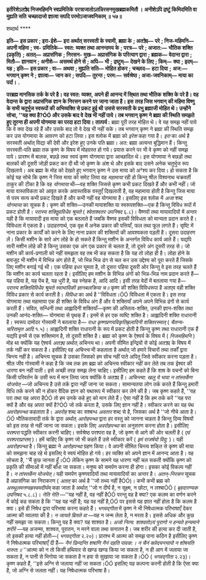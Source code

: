 **इतीरेशेऽतक्र्ये निजमहिमनि स्वप्रमितिके** **परत्राजातोऽतन्निरसनमुखब्रह्मकमितौ ।** **अनीशेऽपि द्रष्टुं किमिदमिति वा मुह्यति सति** **चच्छादाजो ज्ञात्वा सपदि परमोऽजाजवनिकाम् ॥ ५७॥** 

शब्दार्थ **** 

**इति—** **इस प्रकार** **; इरा-ईशे—** **इरा अर्थात् सरस्वती के स्वामी, ब्रह्मा के** **; अतक्र्ये—** **परे** **; निज-महिमनि—** **अपनी महिमा** **; स्व-** **प्रमितिके—** **स्वत: व्यक्त तथा आनन्दमय के** **; परत्र—** **परे** **; अजात:—** **भौतिक शक्ति (प्रकृति)** **; अतत्—** **अप्रासंगिक** **; निरसन-** **मुख—** **अप्रासंगिक के परित्याग द्वारा** **; ब्रह्मक—** **वेदान्त द्वारा** **; मितौ—** **ज्ञानवान** **; अनीशे—** **असमर्थ होने से** **; अपि—** **भी** **; द्रष्टुम्—** **देखने के लिए** **; किम्—** **क्या** **; इदम्—** **यह** **; इति—** **इस प्रकार** **; वा—** **अथवा** **; मुह्यति सति—** **मोहित होकर** **; चच्छाद—** **हटा दिया** **;** **अज:—** **भगवान् कृष्ण ने** **; ज्ञात्वा—** **जान कर** **; सपदि—** **तुरन्त** **; परम:—** **सर्वश्रेष्ठ** **; अजा-जवनिकाम्—** **माया का पर्दा।** **.** 

**परब्रह्म मानसिक तर्क के परे है। वह स्वत: व्यक्त, अपने ही आनन्द में सि्थत तथा भौतिक** **शक्ति के परे है। वह वेदान्त के द्वारा अप्रासंगिक ज्ञान के निरसन करने पर जाना जाता है। इस** **तरह जिस भगवान् की महिमा विष्णु के सभी चतुर्भुज स्वरूपों की अभिव्यक्ति से प्रकट हुई थी** **उससे सरस्वती के प्रभु ब्रह्माजी मोहित थे। उन्होंने सोचा, ''यह क्या है?ÓÓ और उसके बाद वे** **देख भी नहीं पाये। तब भगवान् कृष्ण ने ब्रह्मा की स्थिति समझते हुए तुरन्त ही अपनी योगमाया** **का परदा हटा दिया।** **तात्पर्य :** ब्रह्मा पूरी तरह मोहित थे। वे यह समझ नहीं पाये कि वे क्या देख रहे हैं और उसके बाद तो वे देख भी नहीं सके। तब भगवान् कृष्ण ने ब्रह्मा की स्थिति समझ कर उस योगमाया के आवरण को हटा लिया। इस श्लोक में ब्रह्मा को *इरेश* कहा गया है। *इरा* का अर्थ है सरस्वती अर्थात् विद्या की देवी और इरेश हुए उनके पति ब्रह्मा। अत: ब्रह्मा अत्यन्त बुद्धिमान हैं। किन्तु सरस्वती-पति ब्रह्मा तक कृष्ण के विषय में मोहग्रस्त हो गये। प्रयास करने पर भी वे कृष्ण को नहीं समझ पाये। प्रारश्भ में बालक, बछड़े तथा स्वयं कृष्ण योगमाया द्वारा आच्छादित थे। इस योगमाया ने बछड़ों तथा बालकों की दूसरी जोड़ी प्रकट कर दी थी जो कृष्ण के अंश थे और इसके बाद उसने अनेक चतुर्भुज रूप दिखलाये। अब ब्रह्मा के मोह को देखते हुए भगवान् कृष्ण ने उस माया को अ²श्य कर दिया। हो सकता है कि कोई यह सोचे कि कृष्ण ने जिस माया को समेट लिया वह *महामाया* रही हो किन्तु श्रील विश्वनाथ चक्रवर्ती ठाकुर की टीका है कि वह *योगमाया* थी—वह शक्ति जिससे कृष्ण कभी प्रकट दिखते हैं और कभी नहीं। जो माया वास्तविकता को आवृत करके अवास्तविक वस्तुएँ दिखलाती है, वह महामाया होती है किन्तु जिस माया से परम सत्य कभी प्रकट दिखते हैं और कभी नहीं वह योगमाया है। इसलिए इस श्लोक में *अजा* शब्द *योगमाया* का सूचक है। कृष्ण की शक्ति—उनकी मायाशक्ति या स्वरूपशक्ति—एक है किन्तु विविध रूपों में प्रकट होती है। *परास्य शक्तिॢवविधैव श्रूयते* ( *श्वेताश्वतर उपनिषद* ६.८)। वैष्णवों तथा मायावादियों में अन्तर यही है कि मायावादी इस माया को एक बतलाते हैं जबकि वैष्णव इसकी विविधता को मान्यता प्रदान करते हैं। विविधता में एकता है। उदाहरणार्थ, एक वृक्ष में अनेक प्रकार की पत्तियाँ, फल तथा फूल लगते हैं। सृष्टि में नाना प्रकार के कार्यों को करने के लिए नाना प्रकार की शक्तियों की आवश्यकता पड़ती है। दूसरा उदाहरण लें। किसी मशीन के सारे अंग लोहे के हो सकते हैं किन्तु मशीन के अन्तर्गत विविध कार्य आते हैं। यद्यपि सारी मशीन लोहे की है किन्तु उसका एक अंग एक प्रकार से चलता है, तो दूसरे अंग दूसरी तरह से। जो मशीन की कार्य-प्रणाली को नहीं समझता वह तब भी कह सकता है कि यह तो लोहा ही है। लोहा होने के बावजूद भी मशीन में विभिन्न अंग होते हैं, जो भिन्न भिन्न ढंग से चल कर उस उद्देश्य को पूरा करते हैं जिसके लिए मशीन बनाई गई थी। एक पहिया इधर घूमता है, तो दूसरा पहिया दूसरी ओर किन्तु वे इस तरह चलते हैं कि मशीन का कार्य चलता रहता है। इसीलिए हम मशीन के विभिन्न अंगों को भिन्न-भिन्न नाम प्रदान करते हैं—यह पहिया है, यह पेंच है, यह धुरी है, यह स्नेहक है, आदि आदि। इसी तरह वेदों में बतलाया गया है— *परास्य शक्तिविविधैव श्रूयते* *स्वाभाविकी ज्ञानबलक्रिया च॥* कृष्ण की शक्ति विविधरूपा है अतएव वही शक्ति विविध प्रकार से कार्य करती है। *विविधा* का अर्थ है ''विविधता।ÓÓ विविधता में एकता है। इस तरह योगमाया तथा महामाया एक ही शक्ति के विविध अंग हैं और ये शक्तियाँ अपने अपने विभिन्न ढंगों से कार्य करती हैं। संवित, सन्धिनी तथा आह्लादिनी शक्तियाँ—कृष्ण की अस्तित्व-शक्ति, उनकी ज्ञान-शक्ति तथा उनकी आनंद-शक्ति— योगमाया से पृथक् हैं। इनमें से हर एक व्यष्टि शक्ति है। आह्लादिनी शक्ति राधारानी है। स्वरूप दामोदर गोस्वामी ने बतलाया है— *राधा कृष्णप्रणयविकृतिह्र्लादिनी शक्तिरस्मात्* ( *चैतन्य-चरितामृत आदि* १.५)। आह्लादिनी शक्ति राधारानी के रूप में प्रकट होती है किन्तु कृष्ण तथा राधारानी एक हैं यद्यपि इनमें से एक शक्तिमान है, तो दूसरी शक्ति है। ब्रह्मा को कृष्ण के ऐश्वर्य के विषय में ( *निजमहिमनि* ) मोह था क्योंकि यह ऐश्वर्य *अतक्र्य* अर्थात् अचिन्त्य था। अपनी सीमित इन्द्रियों से कोई अतक्र्य के विषय में तर्क नहीं कर सकता है। इसीलिए वह *अचिन्त्य* भी कहलाता है अर्थात् जो हमारे विचारों तथा तर्कों द्वारा चिन्त्य नहीं है। अचिन्त्य सूचक है उसका जिसको हम सोच नहीं पाते अपितु जिसे स्वीकार करना पड़ता है। श्रील जीव गोस्वामी ने कहा है कि जब तक हम ब्रह्म को अचिन्त्य स्वीकार नहीं कर लेते तब तक ईश्वर की धारणा बन नहीं पाती। इसे अच्छी तरह समझ लेना चाहिए। इसीलिए हम कहते हैं कि शाष के वचनों को बिना किसी परिवर्तन के उसी रूप में मान लिया जाय क्योंकि वे अतक्र्य हैं। *अचिन्त्या: खलु ये भावा न तांस्तर्केण* *योजयेत्* —जो अचिन्त्य है उसे तर्क द्वारा नहीं जाना जा सकता। सामान्यतया लोग तर्क करते हैं किन्तु हमारी विधि तर्क करने की न होकर वैदिक ज्ञान को यथारूप में स्वीकार कर लेने की है। जब कृष्ण कहते हैं, ''यह परा तथा यह अपरा हैÓÓ तो हम उनके कहे हुए को मान लेते हैं। ऐसा नहीं है कि हम तर्क करें ''यह परा क्यों है और वह अपरा क्यों है?ÓÓ जो तर्क करता है, उसके लिए ज्ञान नहीं है। स्वीकार करने का यह पंथ *अवरोहपन्था* कहलाता है। *अवरोह* शब्द का सश्बन्ध *अवतार* शब्द से है, जिसका अर्थ है ''जो नीचे आता है।ÓÓ भौतिकतावादी तर्क के द्वारा अर्थात् *आरोहपन्था* द्वारा हर वस्तु को जानना चाहता है किन्तु दिव्य विषयों को इस तरह से नहीं जाना जा सकता। इसके लिए *अवरोहपन्था* का अनुसरण करना होता है। इसीलिए *परश्परा* पद्धति स्वीकार करनी चाहिए। सर्वश्रेष्ठ परश्परा वह है, जो कृष्ण से आगे की ओर चलती है ( *एवं परश्पराप्राप्तम्* )। हमें चाहिए कि कृष्ण जो भी कहते हैं उसे स्वीकार करें ( *इमं राजर्षयो विदु:* )। यही *अवरोहपन्था* है। किन्तु ब्रह्मा ने *आरोहपन्था* ग्रहण किया। वे अपनी सीमित चिन्त्य शकि्त से कृष्ण की माया को समझना चाह रहे थे इसलिए वे स्वयं मोहित हो गये। हर व्यक्ति को अपने ज्ञान में आनन्द आता है। वह सोचता है, ''मैं कुछ जानता हूँ।ÓÓ लेकिन कृष्ण के सामने यह धारणा नहीं चल सकती क्योंकि कृष्ण को प्रकृति की सीमाओं में नहीं बाँधा जा सकता। मनुष्य को समर्पण करना ही होगा। इसका कोई विकल्प नहीं है। *न तांस्तर्केण योजयेत्।* यही समर्पण कृष्णवादियों तथा मायावादियों का अन्तर है। *अतन्-निरसन* सूचक है अप्रासंगिक का निराकरण ( *अतत्* का अर्थ है ''जो तथ्य नहीं हैÓÓ)। कभी कभी ब्रह्म को *अस्थूलमनण्वह्रस्वमदीर्घम्* कहा जाता है अर्थात् ''जो न दीर्घ है, न सूक्ष्म, न छोटा, न लश्बाÓÓ ( *बृहदारण्यक उपनिषद* ५.८.८)। *नेति नेति* —''यह नहीं है, वह नहीं हैÓÓ परन्तु वह है क्या? एक कलम का वर्णन करने में कोई कह सकता है कि ''यह यह नहीं है; यह वह नहीं है,ÓÓ पर इससे यह ज्ञात नहीं होता है कि कलम है क्या। इसे ही निषेध द्वारा परिभाषा करना कहते हैं। *भगवद्गीता* में कृष्ण ने भी निषेधात्मक परिभाषाएँ देकर आत्मा की व्यालया की है। *न जायते म्रियते* *वा* —यह न जन्म लेता है, न मरता है। इससे अधिक और कुछ नहीं समझा जा सकता। किन्तु यह है क्या? यह शाश्वत है। *अजो नित्य: शाश्वतोऽयं पुराणो न हन्यते हन्यमाने शरीरे* —यह अजन्मा, शाश्वत, पुरातन, न मरने वाला तथा सनातन है। जब शरीर की हत्या कर दी जाती है, तो इसकी हत्या नहीं होती—( *भगवद्गीता* २.२०)। प्रारश्भ में आत्मा को समझ पाना कठिन है इसीलिए कृष्ण ने निषेधात्मक परिभाषाएँ दी हैं— *नैनं छिन्दन्ति शषाणि नैनं दहति पावक:।* *न चैनं क्लेदयन्त्यापो न शोषयति मारुत:॥* ''आत्मा को न तो किसी हथियार से खण्ड खण्ड किया जा सकता है, न ही आग में जलाया जा सकता है, न पानी से भिगोया जा सकता है न हवा से सुखाया जा सकता है।ÓÓ ( *भगवद्गीता* २.२३)। कृष्ण कहते हैं, ''इसे अग्नि से जलाया नहीं जा सकता।ÓÓ इसलिए यह कल्पना करनी होती है कि ऐसा क्या है, जो अग्नि से जलता नहीं। यह निषेधात्मक परिभाषा है।  